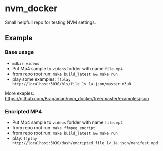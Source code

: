 # nvm_docker

Small helpfull repo for testing NVM settings.

## Example

### Base usage

* `mdkir videos`
* Put Mp4 sample to `videos` forlder with name `file.mp4`  
* from repo root run: `make build_latest && make run`
* play some examples: `ffplay http://localhost:3030/hls/file_1v_1a.json/master.m3u8`

More exaples: https://github.com/Bragaman/nvm_docker/tree/master/examples/json

### Encripted MP4

* Put Mp4 sample to `videos` forlder with name `file.mp4`  
* from repo root run: `make ffmpeg_encript`
* from repo root run: `make build_latest && make run`
* play: `ffplay http://localhost:3030/dash/encripted_file_1v_1a.json/manifest.mpd`
